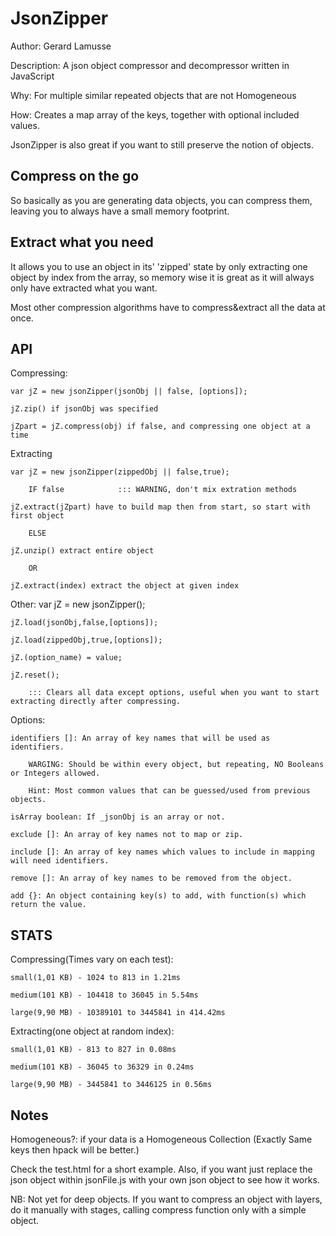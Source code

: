 JsonZipper
=======
Author: Gerard Lamusse

Description: A json object compressor and decompressor written in JavaScript

Why: For multiple similar repeated objects that are not Homogeneous

How: Creates a map array of the keys, together with optional included values.

JsonZipper is also great if you want to still preserve the notion of objects.

Compress on the go
---
So basically as you are generating data objects, you can compress them, leaving you to always have a small memory footprint.

Extract what you need
---
It allows you to use an object in its' 'zipped' state by only extracting one object by index from the array, so memory wise it is great as it will always only have extracted what you want.


Most other compression algorithms have to compress&extract all the data at once.

API
---
Compressing:

	var jZ = new jsonZipper(jsonObj || false, [options]);
	
	jZ.zip() if jsonObj was specified
	
	jZpart = jZ.compress(obj) if false, and compressing one object at a time
	
	
Extracting

	var jZ = new jsonZipper(zippedObj || false,true);
	
		IF false			::: WARNING, don't mix extration methods
		
	jZ.extract(jZpart) have to build map then from start, so start with first object 
	
		ELSE		
	
	jZ.unzip() extract entire object
	
		OR
		
	jZ.extract(index) extract the object at given index	
	
	
Other:
	var jZ = new jsonZipper();
	
	jZ.load(jsonObj,false,[options]);
	
	jZ.load(zippedObj,true,[options]);
	
	jZ.(option_name) = value;
	
	jZ.reset();
		
		::: Clears all data except options, useful when you want to start extracting directly after compressing.
	
	
Options:

	identifiers []: An array of key names that will be used as identifiers.
	
		WARGING: Should be within every object, but repeating, NO Booleans or Integers allowed.
		
		Hint: Most common values that can be guessed/used from previous objects. 
		
	isArray boolean: If _jsonObj is an array or not.
	
	exclude []: An array of key names not to map or zip.
	
	include []: An array of key names which values to include in mapping will need identifiers.
	
	remove []: An array of key names to be removed from the object.
	
	add {}: An object containing key(s) to add, with function(s) which return the value.	
STATS
---
Compressing(Times vary on each test):

	small(1,01 KB) - 1024 to 813 in 1.21ms

	medium(101 KB) - 104418 to 36045 in 5.54ms

	large(9,90 MB) - 10389101 to 3445841 in 414.42ms


Extracting(one object at random index):

	small(1,01 KB) - 813 to 827 in 0.08ms

	medium(101 KB) - 36045 to 36329 in 0.24ms

	large(9,90 MB) - 3445841 to 3446125 in 0.56ms

Notes
---
Homogeneous?: if your data is a Homogeneous Collection (Exactly Same keys then hpack will be better.)

Check the test.html for a short example. Also, if you want just replace the json object within jsonFile.js with your own json object to see how it works.

NB: Not yet for deep objects. If you want to compress an object with layers, do it manually with stages, calling compress function only with a simple object.
